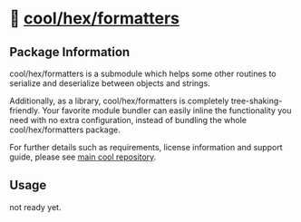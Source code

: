 # 🧱 [cool/hex/formatters](https://github.com/eser/cool/tree/dev/hex/formatters)

## Package Information

cool/hex/formatters is a submodule which helps some other routines to serialize
and deserialize between objects and strings.

Additionally, as a library, cool/hex/formatters is completely
tree-shaking-friendly. Your favorite module bundler can easily inline the
functionality you need with no extra configuration, instead of bundling the
whole cool/hex/formatters package.

For further details such as requirements, license information and support guide,
please see [main cool repository](https://github.com/eser/cool).

## Usage

not ready yet.
